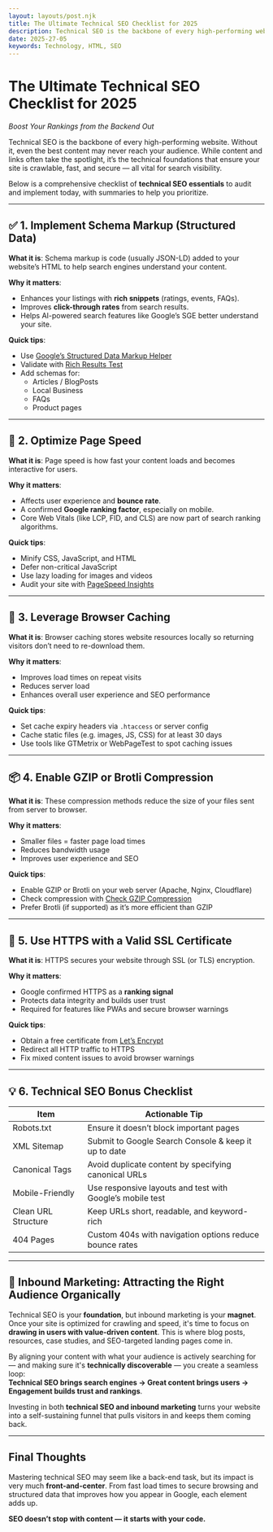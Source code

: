 ```yaml
---
layout: layouts/post.njk
title: The Ultimate Technical SEO Checklist for 2025
description: Technical SEO is the backbone of every high-performing website. Without it, even the best content may never reach your audience.
date: 2025-27-05
keywords: Technology, HTML, SEO
---
```


# The Ultimate Technical SEO Checklist for 2025  
*Boost Your Rankings from the Backend Out*

Technical SEO is the backbone of every high-performing website. Without it, even the best content may never reach your audience. While content and links often take the spotlight, it’s the technical foundations that ensure your site is crawlable, fast, and secure — all vital for search visibility.

Below is a comprehensive checklist of **technical SEO essentials** to audit and implement today, with summaries to help you prioritize.

---

## ✅ 1. Implement Schema Markup (Structured Data)

**What it is**: Schema markup is code (usually JSON-LD) added to your website’s HTML to help search engines understand your content.

**Why it matters**:  
- Enhances your listings with **rich snippets** (ratings, events, FAQs).  
- Improves **click-through rates** from search results.  
- Helps AI-powered search features like Google’s SGE better understand your site.

**Quick tips**:  
- Use [Google’s Structured Data Markup Helper](https://www.google.com/webmasters/markup-helper/)  
- Validate with [Rich Results Test](https://search.google.com/test/rich-results)  
- Add schemas for:  
  - Articles / BlogPosts  
  - Local Business  
  - FAQs  
  - Product pages  

---

## 🚀 2. Optimize Page Speed

**What it is**: Page speed is how fast your content loads and becomes interactive for users.

**Why it matters**:  
- Affects user experience and **bounce rate**.  
- A confirmed **Google ranking factor**, especially on mobile.  
- Core Web Vitals (like LCP, FID, and CLS) are now part of search ranking algorithms.

**Quick tips**:  
- Minify CSS, JavaScript, and HTML  
- Defer non-critical JavaScript  
- Use lazy loading for images and videos  
- Audit your site with [PageSpeed Insights](https://pagespeed.web.dev/)  

---

## 🧠 3. Leverage Browser Caching

**What it is**: Browser caching stores website resources locally so returning visitors don’t need to re-download them.

**Why it matters**:  
- Improves load times on repeat visits  
- Reduces server load  
- Enhances overall user experience and SEO performance

**Quick tips**:  
- Set cache expiry headers via `.htaccess` or server config  
- Cache static files (e.g. images, JS, CSS) for at least 30 days  
- Use tools like GTMetrix or WebPageTest to spot caching issues  

---

## 📦 4. Enable GZIP or Brotli Compression

**What it is**: These compression methods reduce the size of your files sent from server to browser.

**Why it matters**:  
- Smaller files = faster page load times  
- Reduces bandwidth usage  
- Improves user experience and SEO

**Quick tips**:  
- Enable GZIP or Brotli on your web server (Apache, Nginx, Cloudflare)  
- Check compression with [Check GZIP Compression](https://www.giftofspeed.com/gzip-test/)  
- Prefer Brotli (if supported) as it’s more efficient than GZIP  

---

## 🔐 5. Use HTTPS with a Valid SSL Certificate

**What it is**: HTTPS secures your website through SSL (or TLS) encryption.

**Why it matters**:  
- Google confirmed HTTPS as a **ranking signal**  
- Protects data integrity and builds user trust  
- Required for features like PWAs and secure browser warnings

**Quick tips**:  
- Obtain a free certificate from [Let’s Encrypt](https://letsencrypt.org/)  
- Redirect all HTTP traffic to HTTPS  
- Fix mixed content issues to avoid browser warnings  

---

## 💡 6. Technical SEO Bonus Checklist

| Item                 | Actionable Tip                                       |
|----------------------|-------------------------------------------------------|
| Robots.txt           | Ensure it doesn’t block important pages              |
| XML Sitemap          | Submit to Google Search Console & keep it up to date|
| Canonical Tags       | Avoid duplicate content by specifying canonical URLs |
| Mobile-Friendly      | Use responsive layouts and test with Google’s mobile test |
| Clean URL Structure  | Keep URLs short, readable, and keyword-rich         |
| 404 Pages            | Custom 404s with navigation options reduce bounce rates |

---

## 🎯 Inbound Marketing: Attracting the Right Audience Organically

Technical SEO is your **foundation**, but inbound marketing is your **magnet**. Once your site is optimized for crawling and speed, it's time to focus on **drawing in users with value-driven content**. This is where blog posts, resources, case studies, and SEO-targeted landing pages come in.

By aligning your content with what your audience is actively searching for — and making sure it's **technically discoverable** — you create a seamless loop:  
**Technical SEO brings search engines → Great content brings users → Engagement builds trust and rankings**.

Investing in both **technical SEO and inbound marketing** turns your website into a self-sustaining funnel that pulls visitors in and keeps them coming back.

---

## Final Thoughts

Mastering technical SEO may seem like a back-end task, but its impact is very much **front-and-center**. From fast load times to secure browsing and structured data that improves how you appear in Google, each element adds up.

**SEO doesn’t stop with content — it starts with your code.**
